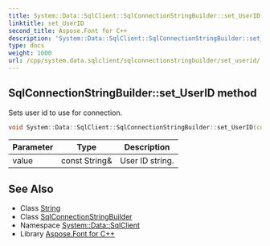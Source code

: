```yaml
---
title: System::Data::SqlClient::SqlConnectionStringBuilder::set_UserID method
linktitle: set_UserID
second_title: Aspose.Font for C++
description: 'System::Data::SqlClient::SqlConnectionStringBuilder::set_UserID method. Sets user id to use for connection in C++.'
type: docs
weight: 1600
url: /cpp/system.data.sqlclient/sqlconnectionstringbuilder/set_userid/
---
```

## SqlConnectionStringBuilder::set_UserID method


Sets user id to use for connection.

```cpp
void System::Data::SqlClient::SqlConnectionStringBuilder::set_UserID(const String &value)
```


| Parameter | Type | Description |
| --- | --- | --- |
| value | const String\& | User ID string. |

## See Also

* Class [String](../../../system/string/)
* Class [SqlConnectionStringBuilder](../)
* Namespace [System::Data::SqlClient](../../)
* Library [Aspose.Font for C++](../../../)
